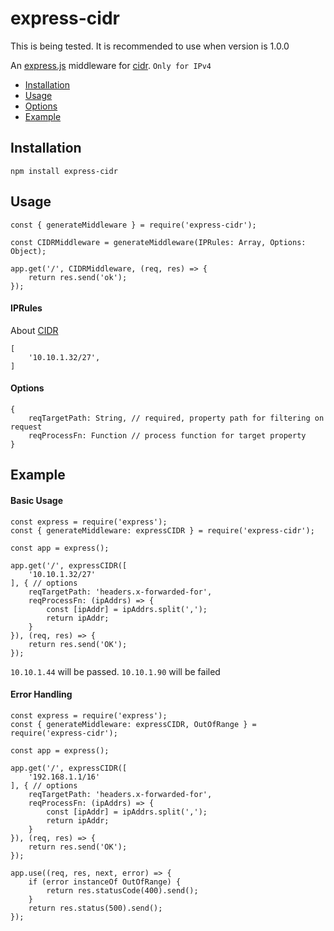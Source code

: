 # express-cidr
This is being tested. It is recommended to use when version is 1.0.0

An [express.js]( https://github.com/visionmedia/express ) middleware for
[cidr]( https://github.com/KanghoonYi/express-cidr ).
`Only for IPv4`

- [Installation](#installation)
- [Usage](#usage)
- [Options](#options)
- [Example](#example)

## Installation
```
npm install express-cidr
```

## Usage
```
const { generateMiddleware } = require('express-cidr');

const CIDRMiddleware = generateMiddleware(IPRules: Array, Options: Object);

app.get('/', CIDRMiddleware, (req, res) => {
    return res.send('ok');
});
```

#### IPRules
About [CIDR](https://en.wikipedia.org/wiki/Classless_Inter-Domain_Routing)
```
[
    '10.10.1.32/27',
]
```

#### Options
```
{
    reqTargetPath: String, // required, property path for filtering on request
    reqProcessFn: Function // process function for target property
}
```

## Example
#### Basic Usage
```
const express = require('express');
const { generateMiddleware: expressCIDR } = require('express-cidr');

const app = express();

app.get('/', expressCIDR([
    '10.10.1.32/27'
], { // options
    reqTargetPath: 'headers.x-forwarded-for',
    reqProcessFn: (ipAddrs) => {
        const [ipAddr] = ipAddrs.split(',');
        return ipAddr;
    }
}), (req, res) => {
    return res.send('OK');
});

```
`10.10.1.44` will be passed.
`10.10.1.90` will be failed

#### Error Handling
```
const express = require('express');
const { generateMiddleware: expressCIDR, OutOfRange } = require('express-cidr');

const app = express();

app.get('/', expressCIDR([
    '192.168.1.1/16'
], { // options
    reqTargetPath: 'headers.x-forwarded-for',
    reqProcessFn: (ipAddrs) => {
        const [ipAddr] = ipAddrs.split(',');
        return ipAddr;
    }
}), (req, res) => {
    return res.send('OK');
});

app.use((req, res, next, error) => {
    if (error instanceOf OutOfRange) {
        return res.statusCode(400).send();
    }
    return res.status(500).send();
});

```
